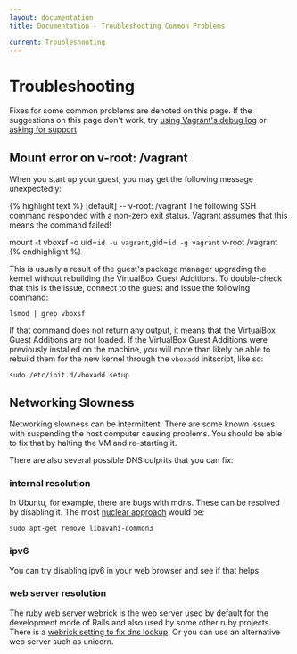 ```yaml
---
layout: documentation
title: Documentation - Troubleshooting Common Problems

current: Troubleshooting
---
```

# Troubleshooting

Fixes for some common problems are denoted on this page. If the suggestions on
this page don't work, try [using Vagrant's debug log](/docs/debugging.html) or
[asking for support](/support.html).

## Mount error on v-root: /vagrant

When you start up your guest, you may get the following message unexpectedly:

{% highlight text %}
[default] -- v-root: /vagrant
The following SSH command responded with a non-zero exit status.
Vagrant assumes that this means the command failed!

mount -t vboxsf -o uid=`id -u vagrant`,gid=`id -g vagrant` v-root /vagrant
{% endhighlight %}

This is usually a result of the guest's package manager upgrading the kernel
without rebuilding the VirtualBox Guest Additions. To double-check that this
is the issue, connect to the guest and issue the following command:

    lsmod | grep vboxsf

If that command does not return any output, it means that the VirtualBox Guest
Additions are not loaded. If the VirtualBox Guest Additions were previously
installed on the machine, you will more than likely be able to rebuild them
for the new kernel through the `vboxadd` initscript, like so:

    sudo /etc/init.d/vboxadd setup


## Networking Slowness

Networking slowness can be intermittent.
There are some known issues with suspending the host computer causing problems. 
You should be able to fix that by halting the VM and re-starting it.

There are also several possible DNS culprits that you can fix:


### internal resolution

In Ubuntu, for example, there are bugs with mdns.
These can be resolved by disabling it.
The most [nuclear approach](http://www.jedi.be/blog/2011/03/28/using-vagrant-as-a-team/) would be:

    sudo apt-get remove libavahi-common3

### ipv6

You can try disabling ipv6 in your web browser and see if that helps.

### web server resolution 

The ruby web server webrick is the web server used by default for the development mode of Rails and also used by some other ruby projects.
There is a [webrick setting to fix dns lookup](http://nowfromhome.com/virtualbox-slow-network-from-windows-host-to-linux-guest/). Or you can use an alternative web server such as unicorn.
